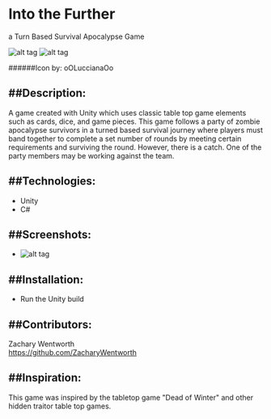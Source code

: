 # Into the Further
a Turn Based Survival Apocalypse Game

![alt tag](http://i.imgur.com/rHhpty1.gif)
![alt tag](http://i.imgur.com/zmR23Lr.gif)

######Icon by: oOLuccianaOo

##Description:
---------------
A game created with Unity which uses classic table top game elements such as cards, dice, and game pieces. This game follows a party of zombie apocalypse survivors in a turned based survival journey where players must band together to complete a set number of rounds by meeting certain requirements and surviving the round. However, there is a catch. One of the party members may be working against the team. 

##Technologies:
---------------
+ Unity
+ C#

##Screenshots:
---------------
+ ![alt tag](http://i.imgur.com/H81hFl6.gif)

##Installation:
---------------
+ Run the Unity build 

##Contributors:
---------------
Zachary Wentworth<br />
https://github.com/ZacharyWentworth

##Inspiration:
---------------
This game was inspired by the tabletop game "Dead of Winter" and other hidden traitor table top games.

